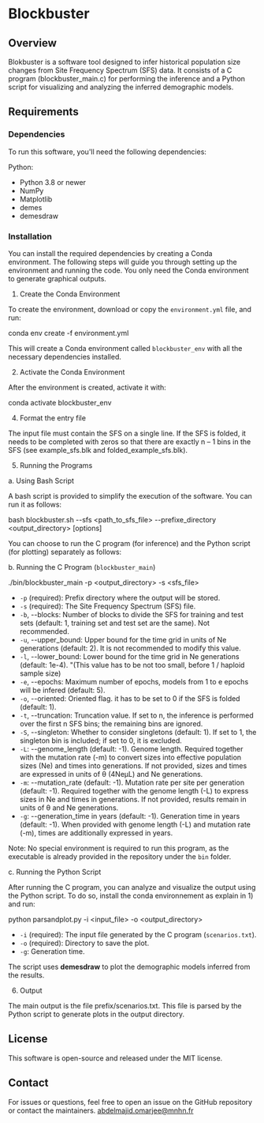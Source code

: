 # Blockbuster

## Overview

Blokbuster is a software tool designed to infer historical population size changes from Site Frequency Spectrum (SFS) data. It consists of a C program (blockbuster_main.c) for performing the inference and a Python script for visualizing and analyzing the inferred demographic models.

## Requirements

### Dependencies

To run this software, you'll need the following dependencies:

Python:
- Python 3.8 or newer
- NumPy
- Matplotlib
- demes
- demesdraw

### Installation

You can install the required dependencies by creating a Conda environment. The following steps will guide you through setting up the environment and running the code.
You only need the Conda environment to generate graphical outputs. 

1. Create the Conda Environment

To create the environment, download or copy the `environment.yml` file, and run:

conda env create -f environment.yml

This will create a Conda environment called `blockbuster_env` with all the necessary dependencies installed.

2. Activate the Conda Environment

After the environment is created, activate it with:

conda activate blockbuster_env

4. Format the entry file

The input file must contain the SFS on a single line. If the SFS is folded, it needs to be completed with zeros so that there are exactly n – 1 bins in the SFS (see example_sfs.blk and folded_example_sfs.blk).

5. Running the Programs

a. Using Bash Script

A bash script is provided to simplify the execution of the software. You can run it as follows:

bash blockbuster.sh --sfs <path_to_sfs_file> --prefixe_directory <output_directory> [options]

You can choose to run the C program (for inference) and the Python script (for plotting) separately as follows:

b. Running the C Program (`blockbuster_main`)

./bin/blockbuster_main -p <output_directory> -s <sfs_file> 

- `-p` (required): Prefix directory where the output will be stored.
- `-s` (required): The Site Frequency Spectrum (SFS) file.
- `-b`, --blocks: Number of blocks to divide the SFS for training and test sets (default: 1, training set and test set are the same). Not recommended.
- `-u`, --upper_bound: Upper bound for the time grid in units of Ne generations (default: 2). It is not recommended to modify this value.
- `-l`, --lower_bound: Lower bound for the time grid in Ne generations (default: 1e-4). "(This value has to be not too small, before 1 / haploid sample size)
- `-e`, --epochs: Maximum number of epochs, models from 1 to e epochs will be infered (default: 5). 
- `-o`, --oriented: Oriented flag. it has to be set to 0 if the SFS is folded (default: 1).
- `-t`, --truncation: Truncation value. If set to n, the inference is performed over the first n SFS bins; the remaining bins are ignored.
- `-S`, --singleton: Whether to consider singletons (default: 1). If set to 1, the singleton bin is included; if set to 0, it is excluded.
- `-L`: --genome_length (default: -1). Genome length. Required together with the mutation rate (-m) to convert sizes into effective population sizes (Ne) and times into generations. If not provided, sizes and times are expressed in units of θ (4NeμL) and Ne generations.
- `-m`: --mutation_rate (default: -1). Mutation rate per site per generation (default: -1). Required together with the genome length (-L) to express sizes in Ne and times in generations. If not provided, results remain in units of θ and Ne generations.
- `-g`: --generation_time in years (default: -1). Generation time in years (default: -1). When provided with genome length (-L) and mutation rate (-m), times are additionally expressed in years.

Note: No special environment is required to run this program, as the executable is already provided in the repository under the `bin` folder.

c. Running the Python Script

After running the C program, you can analyze and visualize the output using the Python script.
To do so, install the conda environnement as explain in 1) and run:

python parsandplot.py -i <input_file> -o <output_directory>

- `-i` (required): The input file generated by the C program (`scenarios.txt`).
- `-o` (required): Directory to save the plot.
- `-g`: Generation time.

The script uses **demesdraw** to plot the demographic models inferred from the results.

6. Output

The main output is the file prefix/scenarios.txt.
This file is parsed by the Python script to generate plots in the output directory.

## License

This software is open-source and released under the MIT license.

## Contact

For issues or questions, feel free to open an issue on the GitHub repository or contact the maintainers. abdelmajid.omarjee@mnhn.fr
